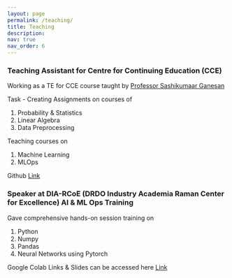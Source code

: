 ```yaml
---
layout: page
permalink: /teaching/
title: Teaching
description: 
nav: true
nav_order: 6
---
```


### Teaching Assistant for Centre for Continuing Education (CCE)

Working as a TE for CCE course taught by [Professor Sashikumaar Ganesan](https://cds.iisc.ac.in/faculty/sashi/)

Task - 
Creating Assignments on courses of 
1. Probability & Statistics
2. Linear Algebra
3. Data Preprocessing 

Teaching courses on 
1. Machine Learning
2. MLOps

Github [Link](https://github.com/emharsha1812/CCE_Assignment)


### Speaker at DIA-RCoE (DRDO Industry Academia Raman Center for Excellence) AI & ML Ops Training 

Gave comprehensive hands-on session training on
1. Python
2. Numpy
3. Pandas
4. Neural Networks using Pytorch

Google Colab Links & Slides can be accessed here [Link](https://github.com/emharsha1812/Python_Programming_Notebooks)

